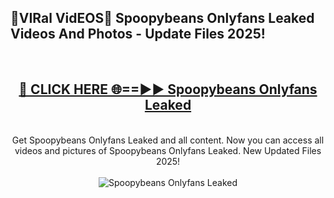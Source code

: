 <h2>🔴VIRal VidEOS🔴 Spoopybeans Onlyfans Leaked Videos And Photos - Update Files 2025!</h2>
<br>
<div align="center">
<h2><a href="https://virallinks.top/odZfE0" rel="nofollow">🔴 CLICK HERE 🌐==►► Spoopybeans Onlyfans Leaked</a></h2>
<br>
Get Spoopybeans Onlyfans Leaked and all content. Now you can access all videos and pictures of Spoopybeans Onlyfans Leaked. New Updated Files 2025!
<br>
<br>
<a href="https://virallinks.top/odZfE0" rel="nofollow" data-target="animated-image.originalLink"><img src="https://i.imgur.com/dJHk4Zq.gif)" alt="Spoopybeans Onlyfans Leaked" style="max-width: 100%; display: inline-block;" data-target="animated-image.originalImage"></a>
</div>
<br>
